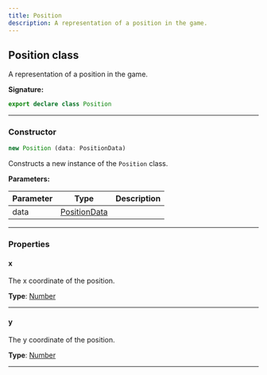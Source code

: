 ```yaml
---
title: Position
description: A representation of a position in the game.
---
```


## Position class

A representation of a position in the game.

**Signature:**

```ts
export declare class Position 
```

---

### Constructor

```ts
new Position (data: PositionData)
```

Constructs a new instance of the `Position` class.

**Parameters:**

| Parameter | Type | Description |
| --------- | ---- | ----------- |
| data | [PositionData](/api/PositionData.md) |  |
---

### Properties

#### x

The x coordinate of the position.



**Type**: [Number](https://developer.mozilla.org/en-US/docs/Web/JavaScript/Reference/Global_Objects/Number)

---

#### y

The y coordinate of the position.



**Type**: [Number](https://developer.mozilla.org/en-US/docs/Web/JavaScript/Reference/Global_Objects/Number)

---

